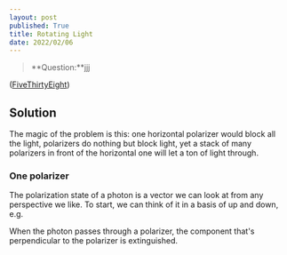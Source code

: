 ```yaml
---
layout: post
published: True
title: Rotating Light
date: 2022/02/06
---
```


>**Question:**jjj

<!--more-->

([FiveThirtyEight](URL))

## Solution

The magic of the problem is this: one horizontal polarizer would block all the light, polarizers do nothing but block light, yet a stack of many polarizers in front of the horizontal one will let a ton of light through.

### One polarizer

The polarization state of a photon is a vector we can look at from any perspective we like. To start, we can think of it in a basis of up and down, e.g. 

<!-- $\lvert\gamma\rangle = \lvert\uparrow\rangle + \lvert\downarrow\rangle.$  -->

When the photon passes through a polarizer, the component that's perpendicular to the polarizer is extinguished.  

<br>
